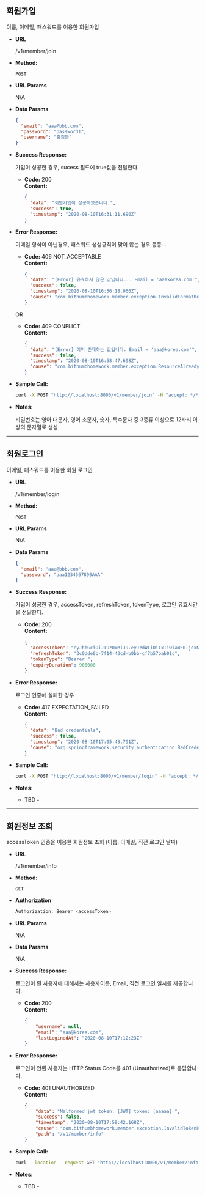 
**회원가입**
----
  이름, 이메일, 패스워드를 이용한 회원가입
  

* **URL**

  /v1/member/join

* **Method:**
  
  `POST`
  
*  **URL Params**

   N/A

* **Data Params**

  ```json
  {
    "email": "aaa@bbb.com",
    "password": "password1",
    "username": "홍길동"
  }
  ```

* **Success Response:**
  
  가입이 성공한 경우, sucess 필드에 true값을 전달한다.

  * **Code:** 200 <br />
    **Content:** 
    ```json
    {
      "data": "회원가입이 성공하였습니다.",
      "success": true,
      "timestamp": "2020-08-10T16:31:11.690Z"
    }
    ```
 
* **Error Response:**

  이메일 형식이 아닌경우, 패스워드 생성규칙이 맞이 않는 경우 등등...

  * **Code:** 406 NOT_ACCEPTABLE <br />
    **Content:**
    ```json
    {
      "data": "[Error] 유효하지 않은 값입니다... Email = 'aaakorea.com'",
      "success": false,
      "timestamp": "2020-08-10T16:56:18.066Z",
      "cause": "com.bithumbhomework.member.exception.InvalidFormatRequestException"
    }
    ```

  OR

  * **Code:** 409 CONFLICT <br />
    **Content:** 
    ```json
    {
      "data": "[Error] 이미 존재하는 값입니다. Email = 'aaa@korea.com'",
      "success": false,
      "timestamp": "2020-08-10T16:58:47.698Z",
      "cause": "com.bithumbhomework.member.exception.ResourceAlreadyInUseException"
    }
    ```

* **Sample Call:**

  ```bash
  curl -X POST "http://localhost:8000/v1/member/join" -H "accept: */*" -H "Content-Type: application/json" -d "{ \"email\": \"aaa@korea.com\", \"password\": \"aaa1234567890AAA\"}"
    ```

* **Notes:**

  비밀번호는 영어 대문자, 영어 소문자, 숫자, 특수문자 중 3종류 이상으로 12자리 이상의 문자열로 생성
  
  
  
  
----
  
  
**회원로그인**
----
  이메일, 패스워드를 이용한 회원 로그인
  

* **URL**

  /v1/member/login

* **Method:**
  
  `POST`
  
*  **URL Params**

   N/A

* **Data Params**

  ```json
  {
    "email": "aaa@bbb.com",
    "password": "aaa1234567890AAA"
  }
  ```

* **Success Response:**
  
  가입이 성공한 경우, accessToken, refreshToken, tokenType, 로그인 유효시간을 전달한다.

  * **Code:** 200 <br />
    **Content:** 
    ```json
    {
      "accessToken": "eyJhbGciOiJIUzUxMiJ9.eyJzdWIiOiIxIiwiaWF0IjoxNTk3MDc4Nzk3LCJleHAiOjE1OTcwNzk2OTd9.yyJ0YNcKKMZwMwlkK-9QHKIHXvhdaezV5FoGjwsKutPdAi9aW98uoNlsqVdlLoLy3lizxdM1IChMgK0RSuk6CA",
      "refreshToken": "3c0dde0b-7f14-43cd-b0bb-cf7b57bab01c",
      "tokenType": "Bearer ",
      "expiryDuration": 900000
    }
    ```
 
* **Error Response:**

  로그인 인증에 실패한 경우

  * **Code:** 417 EXPECTATION_FAILED <br />
    **Content:**
    ```json
    {
      "data": "Bad credentials",
      "success": false,
      "timestamp": "2020-08-10T17:05:43.791Z",
      "cause": "org.springframework.security.authentication.BadCredentialsException"
    }
    ```


* **Sample Call:**

  ```bash
  curl -X POST "http://localhost:8000/v1/member/login" -H "accept: */*" -H "Content-Type: application/json" -d "{ \"email\": \"aaa@korea.com\", \"password\": \"aaa1234567890AAA\"}"
    ```

* **Notes:**

  - TBD -
    
----

  
**회원정보 조회**
----
  accessToken 인증을 이용한 회원정보 조회 (이름, 이메일, 직전 로그인 날짜)
  

* **URL**

  /v1/member/info

* **Method:**
  
  `GET`
  
* **Authorization**

  ```bash
  Authorization: Bearer <accessToken>
  ```
  
*  **URL Params**

   N/A

* **Data Params**

  N/A

* **Success Response:**
  
  로그인이 된 사용자에 대해서는 사용자이름, Email, 직전 로그인 일시를 제공합니다.

  * **Code:** 200 <br />
    **Content:** 
    ```json
    {
        "username": null,
        "email": "aaa@korea.com",
        "lastLoginedAt": "2020-08-10T17:12:23Z"
    }
    ```
 
* **Error Response:**

  로그인이 안된 사용자는 HTTP Status Code를 401 (Unauthorized)로 응답합니다.

  * **Code:** 401 UNAUTHORIZED <br />
    **Content:**
    ```json
    {
        "data": "Malformed jwt token: [JWT] token: [aaaaa] ",
        "success": false,
        "timestamp": "2020-08-10T17:59:42.168Z",
        "cause": "com.bithumbhomework.member.exception.InvalidTokenRequestException",
        "path": "/v1/member/info"
    }
    ```


* **Sample Call:**

  ```bash
  curl --location --request GET 'http://localhost:8000/v1/member/info' --header 'Authorization: Bearer eyJhbGciOiJIUzUxMiJ9.eyJzdWIiOiIxIiwiaWF0IjoxNTk3MDc5NTQzLCJleHAiOjE1OTcwODA0NDN9.qvn1K-lES6MPQYmXwaboY4iqpwdLkoW_pXub0gPsZdiokTfRZIB8uSfl6AW3aB4X0Tu0WnQZX_zShjxcPOvDdw1'
    ```

* **Notes:**

  - TBD -
